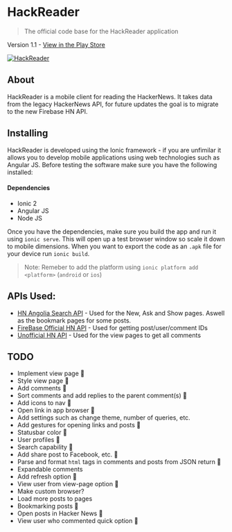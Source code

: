 # HackReader

> The official code base for the HackReader application

Version 1.1 - [View in the Play Store](https://play.google.com/store/apps/details?id=com.ionicframework.hackernewsreader296388)

[<img alt='HackReader' src="https://lh3.googleusercontent.com/yt1-8F8ukynJw1mbfnu5ajWNmYj3-smxJhMM9UTS0u4BXNQZbDRShYd-Hm2CDgjejWhR=h900-rw">]()

## About

HackReader is a mobile client for reading the HackerNews. It takes data from the legacy HackerNews API, for future updates the goal is to migrate to the new Firebase HN API.

## Installing

HackReader is developed using the Ionic framework - if you are unfimilar it allows you to develop mobile applications using web technologies such as Angular JS. Before testing the software make sure you have the following installed:

#### Dependencies

* Ionic 2
* Angular JS
* Node JS

Once you have the dependencies, make sure you build the app and run it using `ionic serve`. This will open up a test browser window so scale it down to mobile dimensions. When you want to export the code as an `.apk` file for your device run `ionic build`.

> Note: Remeber to add the platform using `ionic platform add <platform>` (`android` or `ios`)

## APIs Used:
* [HN Angolia Search API]() - Used for the New, Ask and Show pages. Aswell as the bookmark pages for some posts.
* [FireBase Official HN API]() - Used for getting post/user/comment IDs
* [Unofficial HN API]() - Used for the view pages to get all comments

## TODO

* Implement view page :small_blue_diamond:
* Style view page :small_blue_diamond:
* Add comments :small_blue_diamond:
* Sort comments and add replies to the parent comment(s) :small_blue_diamond:
* Add icons to nav :small_blue_diamond:
* Open link in app browser :small_blue_diamond:
* Add settings such as change theme, number of queries, etc.
* Add gestures for opening links and posts :small_blue_diamond:
* Statusbar color :small_blue_diamond:
* User profiles :small_blue_diamond:
* Search capability :small_blue_diamond:
* Add share post to Facebook, etc. :small_blue_diamond:
* Parse and format `html` tags in comments and posts from JSON return :small_blue_diamond:
* Expandable comments
* Add refresh option :small_blue_diamond:
* View user from view-page option :small_blue_diamond:
* Make custom browser?
* Load more posts to pages
* Bookmarking posts :small_blue_diamond:
* Open posts in Hacker News :small_blue_diamond:
* View user who commented quick option :small_blue_diamond:
